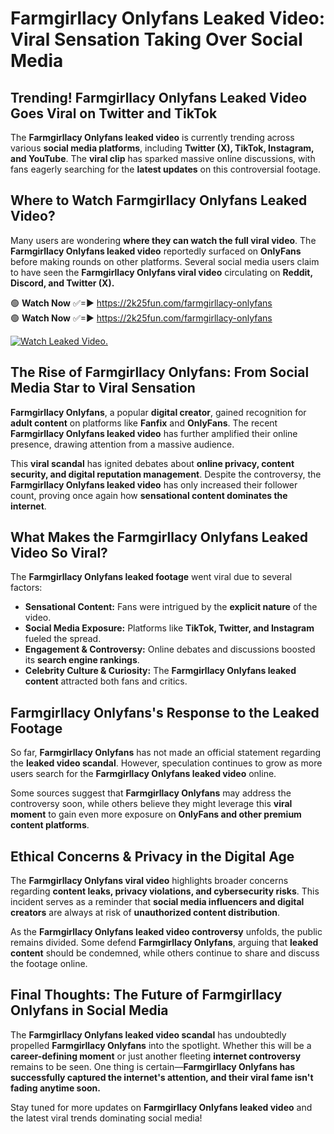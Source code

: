 # Farmgirllacy Onlyfans Leaked Video: Viral Sensation Taking Over Social Media

## **Trending! Farmgirllacy Onlyfans Leaked Video Goes Viral on Twitter and TikTok**
The **Farmgirllacy Onlyfans leaked video** is currently trending across various **social media platforms**, including **Twitter (X), TikTok, Instagram, and YouTube**. The **viral clip** has sparked massive online discussions, with fans eagerly searching for the **latest updates** on this controversial footage.

## **Where to Watch Farmgirllacy Onlyfans Leaked Video?**
Many users are wondering **where they can watch the full viral video**. The **Farmgirllacy Onlyfans leaked video** reportedly surfaced on **OnlyFans** before making rounds on other platforms. Several social media users claim to have seen the **Farmgirllacy Onlyfans viral video** circulating on **Reddit, Discord, and Twitter (X).**

🟢 **Watch Now** ✅=► https://2k25fun.com/farmgirllacy-onlyfans  
🟢 **Watch Now** ✅=► https://2k25fun.com/farmgirllacy-onlyfans  

[![Watch Leaked Video.](https://miro.medium.com/v2/resize:fit:828/format:webp/1*cilzJN44JGOrTw9NJCrNHA.gif "Watch Leaked Video")](https://2k25fun.com/farmgirllacy-onlyfans)

## **The Rise of Farmgirllacy Onlyfans: From Social Media Star to Viral Sensation**
**Farmgirllacy Onlyfans**, a popular **digital creator**, gained recognition for **adult content** on platforms like **Fanfix** and **OnlyFans**. The recent **Farmgirllacy Onlyfans leaked video** has further amplified their online presence, drawing attention from a massive audience.

This **viral scandal** has ignited debates about **online privacy, content security, and digital reputation management**. Despite the controversy, the **Farmgirllacy Onlyfans leaked video** has only increased their follower count, proving once again how **sensational content dominates the internet**.

## **What Makes the Farmgirllacy Onlyfans Leaked Video So Viral?**
The **Farmgirllacy Onlyfans leaked footage** went viral due to several factors:
- **Sensational Content:** Fans were intrigued by the **explicit nature** of the video.
- **Social Media Exposure:** Platforms like **TikTok, Twitter, and Instagram** fueled the spread.
- **Engagement & Controversy:** Online debates and discussions boosted its **search engine rankings**.
- **Celebrity Culture & Curiosity:** The **Farmgirllacy Onlyfans leaked content** attracted both fans and critics.

## **Farmgirllacy Onlyfans's Response to the Leaked Footage**
So far, **Farmgirllacy Onlyfans** has not made an official statement regarding the **leaked video scandal**. However, speculation continues to grow as more users search for the **Farmgirllacy Onlyfans leaked video** online.

Some sources suggest that **Farmgirllacy Onlyfans** may address the controversy soon, while others believe they might leverage this **viral moment** to gain even more exposure on **OnlyFans and other premium content platforms**.

## **Ethical Concerns & Privacy in the Digital Age**
The **Farmgirllacy Onlyfans viral video** highlights broader concerns regarding **content leaks, privacy violations, and cybersecurity risks**. This incident serves as a reminder that **social media influencers and digital creators** are always at risk of **unauthorized content distribution**.

As the **Farmgirllacy Onlyfans leaked video controversy** unfolds, the public remains divided. Some defend **Farmgirllacy Onlyfans**, arguing that **leaked content** should be condemned, while others continue to share and discuss the footage online.

## **Final Thoughts: The Future of Farmgirllacy Onlyfans in Social Media**
The **Farmgirllacy Onlyfans leaked video scandal** has undoubtedly propelled **Farmgirllacy Onlyfans** into the spotlight. Whether this will be a **career-defining moment** or just another fleeting **internet controversy** remains to be seen. One thing is certain—**Farmgirllacy Onlyfans has successfully captured the internet's attention, and their viral fame isn't fading anytime soon.**

Stay tuned for more updates on **Farmgirllacy Onlyfans leaked video** and the latest viral trends dominating social media!